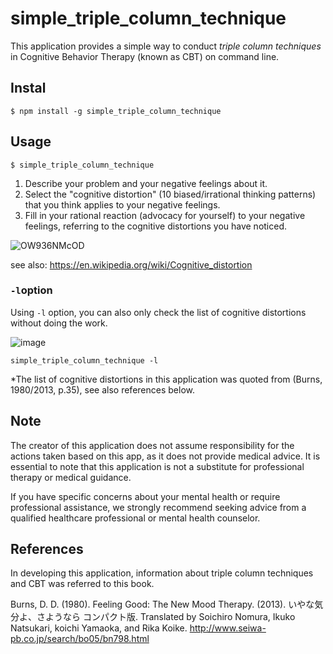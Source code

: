 # simple_triple_column_technique

This application provides a simple way to conduct _triple column techniques_ in Cognitive Behavior Therapy (known as CBT) on command line.

## Instal

```
$ npm install -g simple_triple_column_technique
```

## Usage

```
$ simple_triple_column_technique
```

1. Describe your problem and your negative feelings about it.
2. Select the "cognitive distortion" (10 biased/irrational thinking patterns) that you think applies to your negative feelings.
3. Fill in your rational reaction (advocacy for yourself) to your negative feelings, referring to the cognitive distortions you have noticed.

![OW936NMcOD](https://github.com/junohm410/simple_triple_column_technique/assets/128765400/76975be9-9d0d-462b-beca-39ba7ed0eb3e)

see also: https://en.wikipedia.org/wiki/Cognitive_distortion

### `-l`option

Using `-l` option, you can also only check the list of cognitive distortions without doing the work.

![image](https://github.com/junohm410/simple_triple_column_technique/assets/128765400/b616e437-6528-46cc-a64b-07ad94ff7c37)

```
simple_triple_column_technique -l
```

\*The list of cognitive distortions in this application was quoted from (Burns, 1980/2013, p.35), see also references below.

## Note

The creator of this application does not assume responsibility for the actions taken based on this app, as it does not provide medical advice. It is essential to note that this application is not a substitute for professional therapy or medical guidance.

If you have specific concerns about your mental health or require professional assistance, we strongly recommend seeking advice from a qualified healthcare professional or mental health counselor.

## References

In developing this application, information about triple column techniques and CBT was referred to this book.

Burns, D. D. (1980). Feeling Good: The New Mood Therapy. (2013). いやな気分よ、さようなら コンパクト版. Translated by Soichiro Nomura, Ikuko Natsukari, koichi Yamaoka, and Rika Koike.
http://www.seiwa-pb.co.jp/search/bo05/bn798.html
